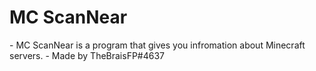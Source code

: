 <h1> MC ScanNear </h1>
- MC ScanNear is a program that gives you infromation about Minecraft servers.
- Made by TheBraisFP#4637
